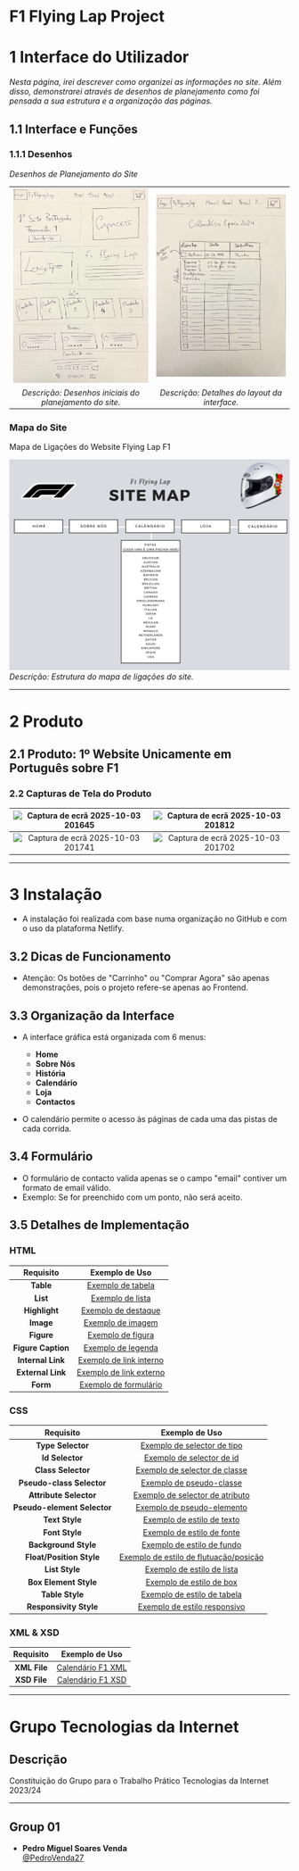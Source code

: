 # **F1 Flying Lap Project**

# 1 **Interface do Utilizador**

_Nesta página, irei descrever como organizei as informações no site. Além disso, demonstrarei através de desenhos de planejamento como foi pensada a sua estrutura e a organização das páginas._ 

## 1.1 **Interface e Funções**

### 1.1.1 **Desenhos**

_Desenhos de Planejamento do Site_

| | |
|:---:|:---:|
| ![Desenhos Base Formulação do Site](ImagensMarkDown/Desenho1.jpg) | ![Desenhos Base Formulação do Site](ImagensMarkDown/Desenho2.jpg) |  
_Descrição: Desenhos iniciais do planejamento do site._ | _Descrição: Detalhes do layout da interface._

### **Mapa do Site**

Mapa de Ligações do Website Flying Lap F1

![Mapa de Ligações Website Flying Lap F1](ImagensMarkDown/SiteMap.png)  
_Descrição: Estrutura do mapa de ligações do site._

---

# 2 **Produto**

## 2.1 **Produto: 1º Website Unicamente em Português sobre F1**

### 2.2 **Capturas de Tela do Produto**
| ![Captura de ecrã 2025-10-03 201645](https://github.com/user-attachments/assets/722fd06c-0a59-4b32-8a2d-f5619d695ad3) | ![Captura de ecrã 2025-10-03 201812](https://github.com/user-attachments/assets/83f2c39e-f162-408a-9fa2-b695802a4faa) |
|:---:|:---:|
| ![Captura de ecrã 2025-10-03 201741](https://github.com/user-attachments/assets/038f70c5-b7ab-4bf5-aec5-a9caf073af90) | ![Captura de ecrã 2025-10-03 201702](https://github.com/user-attachments/assets/aa22940f-f325-42b3-ae10-7eaca700533b) |

---

# **3 Instalação**
- A instalação foi realizada com base numa organização no GitHub e com o uso da plataforma Netlify.

## **3.2 Dicas de Funcionamento**
- Atenção: Os botões de "Carrinho" ou "Comprar Agora" são apenas demonstrações, pois o projeto refere-se apenas ao Frontend.

## **3.3 Organização da Interface**
- A interface gráfica está organizada com 6 menus: 
  - **Home**
  - **Sobre Nós**
  - **História**
  - **Calendário**
  - **Loja**
  - **Contactos**

- O calendário permite o acesso às páginas de cada uma das pistas de cada corrida.

## **3.4 Formulário**
- O formulário de contacto valida apenas se o campo "email" contiver um formato de email válido.
- Exemplo: Se for preenchido com um ponto, não será aceito.

## **3.5 Detalhes de Implementação**

### **HTML**

| Requisito             | Exemplo de Uso                                                                                                                                         |
|:----------------------:|:------------------------------------------------------------------------------------------------------------------------------------------------------:|
| **Table**              | [Exemplo de tabela](https://github.com/PedroVenda27/INTERNET_TECNOLOGYS/blob/main/inf23tig01/TP_TI_23-24-main/Website_inf23tig01/calendario.html#L45) |
| **List**               | [Exemplo de lista](https://github.com/PedroVenda27/INTERNET_TECNOLOGYS/blob/main/inf23tig01/TP_TI_23-24-main/Website_inf23tig01/index.html#L23-L30)    |
| **Highlight**          | [Exemplo de destaque](https://github.com/PedroVenda27/INTERNET_TECNOLOGYS/blob/main/inf23tig01/TP_TI_23-24-main/Website_inf23tig01/index.html#L58)       |
| **Image**              | [Exemplo de imagem](https://github.com/PedroVenda27/INTERNET_TECNOLOGYS/blob/main/inf23tig01/TP_TI_23-24-main/Website_inf23tig01/index.html#L11)         |
| **Figure**             | [Exemplo de figura](https://github.com/PedroVenda27/INTERNET_TECNOLOGYS/blob/main/inf23tig01/TP_TI_23-24-main/Website_inf23tig01/index.html#L47-L49)     |
| **Figure Caption**     | [Exemplo de legenda](https://github.com/PedroVenda27/INTERNET_TECNOLOGYS/blob/main/inf23tig01/TP_TI_23-24-main/Website_inf23tig01/index.html#L93-L96)    |
| **Internal Link**      | [Exemplo de link interno](https://github.com/PedroVenda27/INTERNET_TECNOLOGYS/blob/main/inf23tig01/TP_TI_23-24-main/Website_inf23tig01/index.html#L23-L30) |
| **External Link**      | [Exemplo de link externo](https://github.com/PedroVenda27/INTERNET_TECNOLOGYS/blob/main/inf23tig01/TP_TI_23-24-main/Website_inf23tig01/index.html#L223-L228) |
| **Form**               | [Exemplo de formulário](https://github.com/PedroVenda27/INTERNET_TECNOLOGYS/blob/main/inf23tig01/TP_TI_23-24-main/Website_inf23tig01/contactos.html#L62)   |

### **CSS**

| Requisito                 | Exemplo de Uso                                                                                                                                          |
|:--------------------------:|:-------------------------------------------------------------------------------------------------------------------------------------------------------:|
| **Type Selector**          | [Exemplo de selector de tipo](https://github.com/PedroVenda27/INTERNET_TECNOLOGYS/blob/main/inf23tig01/TP_TI_23-24-main/Website_inf23tig01/style.css#L24C1-L27C2) |
| **Id Selector**            | [Exemplo de selector de id](https://github.com/PedroVenda27/INTERNET_TECNOLOGYS/blob/main/inf23tig01/TP_TI_23-24-main/Website_inf23tig01/style.css#L95-L101) |
| **Class Selector**         | [Exemplo de selector de classe](https://github.com/PedroVenda27/INTERNET_TECNOLOGYS/blob/main/inf23tig01/TP_TI_23-24-main/Website_inf23tig01/style.css#L29-L41) |
| **Pseudo-class Selector**  | [Exemplo de pseudo-classe](https://github.com/PedroVenda27/INTERNET_TECNOLOGYS/blob/main/inf23tig01/TP_TI_23-24-main/Website_inf23tig01/style.css#L69-L71)   |
| **Attribute Selector**     | [Exemplo de selector de atributo](https://github.com/PedroVenda27/INTERNET_TECNOLOGYS/blob/main/inf23tig01/TP_TI_23-24-main/Website_inf23tig01/style.css#L928-L938) |
| **Pseudo-element Selector**| [Exemplo de pseudo-elemento](https://github.com/PedroVenda27/INTERNET_TECNOLOGYS/blob/main/inf23tig01/TP_TI_23-24-main/Website_inf23tig01/style.css#L940-L943)   |
| **Text Style**             | [Exemplo de estilo de texto](https://github.com/PedroVenda27/INTERNET_TECNOLOGYS/blob/main/inf23tig01/TP_TI_23-24-main/Website_inf23tig01/style.css#L277-L282)    |
| **Font Style**             | [Exemplo de estilo de fonte](https://github.com/PedroVenda27/INTERNET_TECNOLOGYS/blob/main/inf23tig01/TP_TI_23-24-main/Website_inf23tig01/style.css#L5)           |
| **Background Style**       | [Exemplo de estilo de fundo](https://github.com/PedroVenda27/INTERNET_TECNOLOGYS/blob/main/inf23tig01/TP_TI_23-24-main/Website_inf23tig01/style.css#L24-L25)       |
| **Float/Position Style**   | [Exemplo de estilo de flutuação/posição](https://github.com/PedroVenda27/INTERNET_TECNOLOGYS/blob/main/inf23tig01/TP_TI_23-24-main/Website_inf23tig01/style.css#L873-L878) |
| **List Style**             | [Exemplo de estilo de lista](https://github.com/PedroVenda27/INTERNET_TECNOLOGYS/blob/main/inf23tig01/TP_TI_23-24-main/Website_inf23tig01/style.css#L6C1-L6C22)    |
| **Box Element Style**      | [Exemplo de estilo de box](https://github.com/PedroVenda27/INTERNET_TECNOLOGYS/blob/main/inf23tig01/TP_TI_23-24-main/Website_inf23tig01/style.css#L894-L900)       |
| **Table Style**            | [Exemplo de estilo de tabela](https://github.com/PedroVenda27/INTERNET_TECNOLOGYS/blob/main/inf23tig01/TP_TI_23-24-main/Website_inf23tig01/style.css#L693-L700)     |
| **Responsivity Style**     | [Exemplo de estilo responsivo](https://github.com/PedroVenda27/INTERNET_TECNOLOGYS/blob/main/inf23tig01/TP_TI_23-24-main/Website_inf23tig01/style.css#L527-L545)   |

### **XML & XSD**

| Requisito     | Exemplo de Uso                                                                                                       |
|:-------------:|:--------------------------------------------------------------------------------------------------------------------:|
| **XML File**  | [Calendário F1 XML](https://github.com/PedroVenda27/INTERNET_TECNOLOGYS/blob/main/inf23tig01/TP_TI_23-24-main/Website_inf23tig01/CalendarioF1.xml) |
| **XSD File**  | [Calendário F1 XSD](https://github.com/PedroVenda27/INTERNET_TECNOLOGYS/blob/main/inf23tig01/TP_TI_23-24-main/Website_inf23tig01/CalendarioF1.xsd) |

---

# **Grupo Tecnologias da Internet**

## **Descrição**

Constituição do Grupo para o Trabalho Prático Tecnologias da Internet 2023/24

---

## **Group 01**

- **Pedro Miguel Soares Venda**  
  [@PedroVenda27](https://github.com/PedroVenda27)
